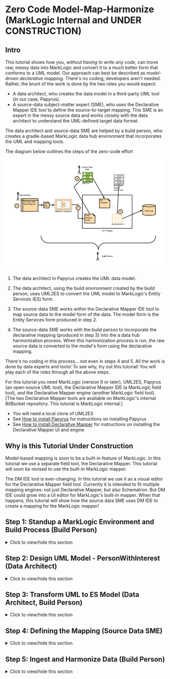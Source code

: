 # Zero Code Model-Map-Harmonize (MarkLogic Internal and UNDER CONSTRUCTION)

## Intro
This tutorial shows how you, *without having to write any code*, can move raw, messy data into MarkLogic and convert it to a much better form that conforms to a UML model. Our approach can best be described as *model-driven declarative mapping*. There's no coding; developers aren't needed. Rather, the brunt of the work is done by the two roles you would expect: 

- A data architect, who creates the data model in a third-party UML tool (in our case, Papyrus).
- A source-data subject-matter expert (SME), who uses the Declarative Mapper IDE tool to define the source-to-target mapping. This SME is an expert in the messy source data and works closely with the data architect to understand the UML-defined target data format.

The data architect and source-data SME are helped by a build person, who creates a gradle-based MarkLogic data hub environment that incorporates the UML and mapping tools. 

The diagram below outlines the steps of the zero-code effort

![Zero-Code overview](images/dmui_overall.png)

1. The data architect in Papyrus creates the UML data model. 

2. The data architect, using the build environment created by the build person, uses UML2ES to convert the UML model to MarkLogic's Entity Services (ES) form. 

3. The source-data SME works within the Declarative Mapper IDE tool to map source data to the model form of the data. The model form is the Entity Services form produced in step 2.

4. The source-data SME works with the build person to incorporate the declarative mapping (produced in step 3) into the a data hub harmonization process. When this harmonization process is run, the raw source data is converted to the model's form using the declarative mapping.

There's no coding in this process... not even in steps 4 and 5. All the work is done by data experts and tools! To see why, try out this tutorial! You will play each of the roles through all the above steps. 

For this tutorial you need MarkLogic (version 9 or later), UML2ES, Papyrus (an open-source UML tool), the Declarative Mapper IDE (a MarkLogic field tool), and the Declarative Mapper engine (another MarkLogic field tool). [The two Declarative Mapper tools are available on MarkLogic's internal BitBucket repository. This tutorial is MarkLogic internal.]

- You will need a local clone of UML2ES
- See [How to install Papyrus](papyrus_install.md) for instructions on installing Papyrus
- See [How to install Declarative Mapper](dm_install.md) for instructions on installing the Declarative Mapper UI and engine

## Why is this Tutorial Under Construction

Model-based mapping is soon to be a built-in feature of MarkLogic. In this tutorial we use a separate field tool, the Declarative Mapper.  This tutorial will soon be revised to use the built-in MarkLogic mapper. 

The DM IDE tool is ever-changing. In this tutorial we use it as a visual editor for the Declarative Mapper field tool. Currently it is intended to fit multiple mapping engines: not just Declarative Mapper, but also Schematron. But DM IDE could grow into a UI editor for MarkLogic's built-in mapper. When that happens, this tutorial will show how the source data SME uses DM IDE to create a mapping for the MarkLogic mapper! 

## Step 1: Standup a MarkLogic Environment and Build Process (Build Person)

<details><summary>Click to view/hide this section</summary>
<p>

We get started by having you, in the role of build person, setup a data hub, with UML2ES and the Declarative Mapper, on MarkLogic.

Pre-requisites:
- MarkLogic 9 (or greater) installation up and running
- Local clone of UML2ES
- Local clone of Declarative Mapper engine. See [How to install Declarative Mapper](dm_install.md)
- Declarative Mapper IDE up and running. First obtain a local clone. Then setup and run. See [How to install Declarative Mapper](dm_install.md)

To begin, create a folder called dmHub anywhere on your build machine. This folder will be a data hub gradle project that incorporates the UML2ES and the DM toolkits. 

Copy into the dmHub folder the entire contents (preserving directory structure) of [dmHubLab/step1](dmHubLab/step1). You did the copy correctly if you see build.gradle and data/coolness/hobbyCoolness.json directly under dmHub. Otherwise, remove what you copied and try again at the correct level. 

What you just copied is the gradle build file, the gradle properties file, the log4j properties file, the source person data, and some miscellaneous artifacts. Tweak the gradle.properties once you've copied it over. For example, modify mlHost if you're ML server is not running on localhost; modify mlUsername and mlPassword if your admin username/password is not admin/admin.

Copy into dmHub/src/main/ml-modules/root the UML2ES transform code [../uml2esTransform/src/main/ml-modules/root/xmi2es](../uml2esTransform/src/main/ml-modules/root/xmi2es). You did it right if you can see the file dmHub/src/main/ml-modules/root/xml2es/xml2esTransform.xqy. If you don't see the file in exactly that this location, remove what you copied and try again at the correct level. 

Copy into dmHub/src/main/ml-modules/ext the Declarative Mapper engine code. Copy from your local DM engine clone the directory declarative-mapper/src/main/ml-modules/root/ext to dmHub/src/main/ml-modules/root/ext. You did it right if you can see dmHub/src/main/ml-modules/root/ext/declarative-mapper.sjs and dmHub/src/main/ml-modules/root/ext/declarative-mapper/runtime.sjs. If you don't see the files in exactly that this location, remove what you copied and try again at the correct level. 

Copy into the main folder dmHub the UML2ES build file [../uml2esTransform/uml2es4dhf.gradle](../uml2esTransform/uml2es4dhf.gradle).

Under dmHub/data, create subfolders model and papyrus

Copy into dmHub/data/papyrus the UML2ES profile [../umlProfile/eclipse/MLProfileProject](../umlProfile/eclipse/MLProfileProject). You did it right if you can see the file dmHub/data/papyrus/MLProfileProject/MLProfile.profile.uml. If you don't see the file in exactly that location, remove what you copied and try again at the correct level. 

When you are done, you should have the following folder structure:

![Step 1 - folder structure](images/dmui_setup1.png)

Now let's initialize the hub. In a command prompt navigate to your employeeHub folder and run the following:

gradle -i hubInit

This creates a few additional subfolders: plugins, src/main/hub-internal-config, src/main/ml-config, src/main/ml-schemas, build, gradle, and .gradle. 

Finally, let's create an instance of the data hub. In the command prompt, run the following

gradle -i mlDeploy

When this has completed, you should see in your MarkLogic environment several new databases, including xmi2es-tutorials-dmHub-STAGING, xmi2es-tutorials-dmHub-FINAL, and xmi2es-tutorials-dmHub-MODULES. Check in admin console you have these.

</p>
</details>

## Step 2: Design UML Model - PersonWithInterest (Data Architect)

<details><summary>Click to view/hide this section</summary>
<p>

Next you get to play the role of data architect. You will use the UML modeling tool Papyrus to design a *person with interests* (PWI) data model. The purpose of the model is to define the structure of persons and their hobbies/interests. The model is straightforward; the mapping, as we will see in step 4, has interesting nuances.

### Step 2a: Setup Workspace and Projects

Pre-requisite: You need Papyrus. If you don't have Papyrus, install it. See [How to install Papyrus](papyrus_install.md) for instructions.

Open Papyrus in a new workspace. The location of the workspace on your local machine is unimportant. 

To use your new model with MarkLogic, you need to add the UML-to-Entity Service profile. In Step 1 you copied it from the UML2ES clone to dmHub/data/papyrus/MLProfileProject. To import into Papyrus, from the File menu select Import | General | Existing Projects Into Workspace. 

![Import profile project](images/pap_profile2_import.png)

Click Next. In the Import Projects dialog, make sure "Select root directory" is selected. Use the Browse button to locate the ML profile in dmHub/data/papyrus/MLProfileProject. 

![Import profile project](images/dmui_setup3.png)

Click Finish. You should now see the profile project in the Project Explorer pane in the upper-right corner of Eclipse. Next, create a project for the PWI model. From the File menu choose New | Other. From the Select wizard, choose Papyrus project.

![New project in Papyrus](images/pap_model_create.png)

Click Next. In the Diagram Language window, select UML.

![New project in Papyrus](images/pap_model_uml.png)

Click Next. In the next window enter the project name as PWIModel. Select the model file name as PWIModel. For the location, uncheck "Use default location". For location, browse to the dmHub/data/papyrus folder you created in Step 1. To this path append PWIModel.

![New project in Papyrus](images/dmui_setup4.png)

Click Next.  In the next page, under Diagram Kind, select Class Diagram. Click the box "A UML model with basic primitive types." Under "Choose a profile to apply", select Browse Workspace and select MLProjectProfile|MLProfile.profile.uml. 

![New project in Papyrus](images/emp_setup5.png)

Click Finish. In Papyrus, you now see two projects in your workspace:

![Papyrus projects](images/dmui_setup6.png)

### Step 2b: Create Classes

We will design a relatively simple model consisting of two main classes: Person and Hobby. In the palette select Class and drag it onto the canvas. It creates a class called Class1.

![New class](images/dmui_setup7.png)

In the bottom panel, select Properties. Change the name of the class to Person.

![Person class](images/dmui_setup8.png)

Create a second class by selecting Class in the palette and dragging it onto the canvas. It creates a class called Class1. In the bottom panel, select Properties and change its name to Hobby.

![Person and hobby classes](images/dmui_setup9.png)

In the canvas, hover over the Person class. From the bar select Add Property Class Attribute Label.

![Person attribute](images/pap_model_attribute.png)

It creates an attribute called Attribute1. Select the attribute and in the properties change the name to "id" and the type to String (under UML Primitives).

![Person id](images/dmui_setup10.png)

Create two more attributes in Person: firstName and lastName. Both are strings. In the Hobby class create two attributes: name and coolness. Name is a string; coolness is an integer (found under UML Primitives).

![Person and hobby](images/dmui_setup11.png)

In the palette under Edges select Association. Drag it onto the canvas. Connect Person class to Hobby class. 

![Association](images/dmui_setup12.png)

Select the association in the Properties. Change the leftmost Member End's name from "hobby" to "hobbies". Also change its mulitiplicity to 0..* and its Aggregation to shared.

![Association](images/dmui_setup13.png)

### Step 2c: Stereotyping the Model

To help map this to Entity Services, we'll add a few stereotypes to our model.

First we will make the id attribute of Person a primary key. To do this, select the id attribute. In the Properties panel select Profile. Click the + button above Applied Stereotypes. From the list of applicable stereotypes select PK and click the arrow to move it to Applied Stereotypes.

![id PK](images/pap_model_idpk.png)

Click OK. The class now looks like this.

![Person PK](images/dmui_setup14.png)

Using a similar approach, add the elementRangeIndex stereotype to the two Hobby attributes; this allows us to build a facet of hobby names and to perform numeric range queries on coolness. 

![Hobby stereotypes](images/dmui_setup15.png)

We will give our model a version and a namespace. Click in a blank part of the canvas. Under Properties select Profile. Under Applied Stereotype click the +. (If you can't see Applied Stereotypes, make the properties panel larger.) Under Applicable Properties select esModel and click the arrow button to move it to Applied Properties.

![esModel](images/pap_model_esmodel.png)

Click OK. Back in the Properties panel, you see the esModel has been added. Expand it, click on version. In the right text box type 0.0.1.

![esModel version](images/dmui_setup16.png)

Similarly for baseUri enter the value http://xyz.org/marklogicModels.

In the same Properties window select UML and change the name from Root Element to Person.

![Root element](images/dmui_setup17.png)

Physically in MarkLogic, instances of the Person class are documents. Let's designate the id attribute as the URI of the document. Configuring this is straightforward; follow the same step as when setting id as PK. You end up with the following:

![Final model](images/dmui_setup18.png)

We are done modelling. Click File | Save All.

If you think you might have messed up along the way, a pre-cooked model is available under [dmHubLab/step2/PWIModel](dmHubLab/step2/PWIModel). If you want it in your workspace, the simplest way is to copy each of its files over yours. You can also delete the PWIModel project from your workspace (by right-clicking the project and selecting Delete, but keeping the contents!) and import the pre-cooked project (File | Import | Existing Projects Into Workspace). 

</p>
</details>

## Step 3: Transform UML to ES Model (Data Architect, Build Person)

<details><summary>Click to view/hide this section</summary>
<p>

Next, as the data architect, with help from the build person, you will convert the UML model you created in Step 2 to a MarkLogic Entity Services model. Run the following from the command line in the gradle project folder that the build person created in Step 1.

gradle -i deployPWIModel

That command should run successfully; you should see "BUILD SUCCESSFUL" when its completes. The UML model has been convereted to ES and is setup as a data hub plugin. You can see the ES model in a few places. If you open Query Console and explore the xmi2es-tutorials-dmHub-FINAL database, its URI is /marklogic.com/entity-services/models/PWIModel.json. In your gradle project the same ES model is in plugins/entities/Person/Person.entity.json.

</p>
</details>

## Step 4: Defining the Mapping (Source Data SME)

<details><summary>Click to view/hide this section</summary>
<p>

In Step 4 you play the role of Source Data SME. Using the Declarative Mapper IDE, you map source data to the form of the UML PWI model created in Step 3. 

First, open the DM IDE tool; see [How to install Declarative Mapper](dm_install.md) for instructions. In the initial screen ("Recent Projects"), paste in the fully path of your gradle project. Then click the + button.

![IDE initial](images/dmui_setup20.png)

In the next screen, in the bottom left corner, click the Folder button. 

![IDE folder prompt](images/dmui_setup21.png)

This takes you back to Recent Projects. Click on the eye button.

![IDE eye prompt](images/dmui_setup22.png)

The next screen shows you the entities in the project. Click on Person. 

![Person prompt](images/dmui_setup23.png)

Under mappings, create a new mapping called PWIMapping. In the "Mapping name" text box type PWIMapping. Under actions, click +. 

![PWI mapping](images/dmui_setup24.png)

On the bottom select the PWIMAPPING tab. This brings up the PWI Mapping editor:

![PWI mapping editor](images/dmui_setup25.png)

Time to map! First, understand the source data. Look at person1.json in the data/persons directory of your gradle project (also in [dmHubLab/step1/data/persons](dmHubLab/step1/data/persons)):

{
  id: "123",
  first_name: "mike",
  last_name: "havey",
  hobbies: [
    "swimming", 
    "banking",
    "paragliding"
  ]
}

Conceptually, the mapping to the model works as follows:
- id, first_name, last_name in the source are mapped to the id, firstName, and lastName attributes of the Person entity. Well, id is not mapped exactly as is. Rather, the Person.id attribute is the concatenation of "/pwi/", the id source value and ".json".  Person.id ends up looking like a URI.
- In the source object, hobbies is an array of strings (hobby names). In the model form, Person.hobbies is an array of Hobby objects, each consisting of a name and coolness. The source document has only the names. Coolness is determined by a lookup on the hobbyCoolness.json document in the data/coolness directory of your gradle project (also in [dmHubLab/step1/data/coolness](dmHubLab/step1/data/coolness)).

{
	"swimming": 1,
	"banking": 3,
	"steely-dan": 1000000, 
	"paragliding": 100000,
	"scotch": 100000,
	"yoga": 0
}


Now that you understand how the mapping should work, use the DM IDE tool to create the mapping for real. Use the grammar of the Data Hub Framework field tool. Under Person, select id. In the editor on the right, under Expression, type [[ concat('/pwi/', extract('//id'), '.json') ]]

![PWI id mapping](images/dmui_setup26.png)

In a similar way, map first_name to [[ extract('//first_name') ]] and last_name to [[ extract('//last_name') ]]

The hobby array requires special care. Click on the name attribute. Under expression enter [[extract('.') ]] Under condition enter %%[[extract('//hobbies', true)]] The condition is an array iterator; each hobby will iterate over the list of hobby names (//hobbies) in the source. The name expression is just the value of the name. 

![PWI hobby mapping](images/dmui_setup27.png)

For coolness, enter the expression: [[ lookup('/hobbyCoolness.json', extract('.')) ]] Coolness is the numeric value corresponding to the hobby name in hobbyCoolness.json. You don't need to enter a condition for coolness; it uses the same condition as name.

Click the save button (bottom left corner) to save your mapping. It gets saved to plugins/entities/Person/harmonize/PWIMapping/PWIMapping.mapping.json file in your gradle project. If you think you messed up, you can get the correct mapping file from [dmHubLab/step4/PWIMapping/PWIMapping.mapping.json](dmHubLab/step4/PWIMapping/PWIMapping.mapping.json); copy it into plugins/entities/Person/harmonize/PWIMapping/PWIMapping.mapping.json 

</p>
</details>

## Step 5: Ingest and Harmonize Data (Build Person)

<details><summary>Click to view/hide this section</summary>
<p>

As the build person you now ingest and harmonize the data using the model and the mapping. You don't write any code. It's all gradle from here on out. 

First let's create a DHF input flow to ingest our Person source data into STAGING. Also, let's create a DHF harmonization flow to harmonize that data to FINAL from the source data. 

gradle -i hubCreateInputFlow -PflowName=LoadPerson -PuseES=false

gradle -b uml2es4dhf.gradle -i uCreateDHFHarmonizeFlow -PflowName=harmonizePWI -PcontentMode=dm 

You just generated a bunch of code. The good news is, you won't need a developer to touch it. The Input Flow ingests the data as is. The harmonization produces data that conforms to the UML model using the mapping from Step 4. You do need to "deploy" that mapping:

gradle -i mlReloadModules deployPWIMapping

Next, ingest the source person data in the data/persons directory (as well as the hobbyCoolness lookup in data/lookup). We'll create a DHF input flow and run MLCP to ingest the person data through that flow. 

gradle -i loadPersonSourceData ingestLookup

If you look in the staging database (xmi2es-tutorials-dmHub-STAGING), you will see the ingested files /person1.json, /person2.json, and /hobbyCoolness.json.  

![After source ingestion](images/dmui_setup50.png)

Last, but not least, run the harmonization:

gradle -i hubRunFlow -PflowName=harmonizePWI

If you now explore the FINAL database (xmi2es-tutorials-dmHub-FINAL), you will see two new documents in the Person collection. Their URIs are /pwi/123.json and /pwi/456.json. How did they end up with these URIs? - In the model we designated the id attribute as the "xURI". In the mapping, we defined id as the concatenation of "/pwi", the value of the id attibute from the source document, and ".json". 

Click on /pwi/123.json to see its contents. 

```
{
  "envelope": {
    "headers": {},
    "triples": [],
    "instance": {
      "Person": {
        "id": "/pwi/123.json",
        "firstName": "mike",
        "lastName": "havey",
        "hobbies": [
          {
            "Hobby": {
              "name": "swimming",
              "coolness": 1
            }
          },
          {
            "Hobby": {
              "name": "banking",
              "coolness": 3
            }
          },
          {
            "Hobby": {
              "name": "paragliding",
              "coolness": 100000
            }
          }
        ]
      }
    },
    "attachments": null
  }
}
```

</p>
</details>


